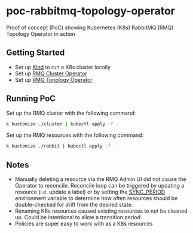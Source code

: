 # poc-rabbitmq-topology-operator

Proof of concept (PoC) showing Kubernetes (K8s) RabbitMQ (RMQ) Topology Operator in action

## Getting Started

- Set up [Kind](https://kind.sigs.k8s.io/) to run a K8s cluster locally
- Set up [RMQ Cluster Operator](https://www.rabbitmq.com/kubernetes/operator/install-operator.html)
- Set up [RMQ Topology Operator](https://www.rabbitmq.com/kubernetes/operator/install-topology-operator.html)

## Running PoC

Set up the RMQ cluster with the following command:

```bash
k kustomize ./cluster | kubectl apply -f -
```

Set up the RMQ resources with the following command:

```bash
k kustomize ./rabbit | kubectl apply -f -
```

## Notes

- Manually deleting a resource via the RMQ Admin UI did not cause the Operator to reconcile. Reconcile loop can be triggered by updating a resource (i.e. update a label) or by setting the [SYNC_PERIOD](https://github.com/rabbitmq/messaging-topology-operator/pull/369) environment variable to determine how often resources should be double-checked for drift from the desired state.
- Renaming K8s resources caused existing resources to not be cleaned up. Could be intentional to allow a transition period.
- Policies are super easy to work with as a K8s resources